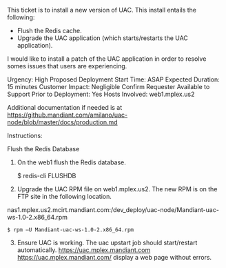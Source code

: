 This ticket is to install a new version of UAC.  This install entails the following:
- Flush the Redis cache.
- Upgrade the UAC application (which starts/restarts the UAC application).

I would like to install a patch of the UAC application in order to resolve somes issues that users are experiencing.

Urgency: High
Proposed Deployment Start Time: ASAP
Expected Duration: 15 minutes
Customer Impact: Negligible
Confirm Requester Available to Support Prior to Deployment: Yes
Hosts Involved:  web1.mplex.us2


Additional documentation if needed is at
https://github.mandiant.com/amilano/uac-node/blob/master/docs/production.md


Instructions:

Flush the Redis Database

1. On the web1 flush the Redis database.

    $ redis-cli FLUSHDB

2. Upgrade the UAC RPM file on web1.mplex.us2.  The new RPM is on the FTP site in the following location.

nas1.mplex.us2.mcirt.mandiant.com:/dev_deploy/uac-node/Mandiant-uac-ws-1.0-2.x86_64.rpm

    $ rpm –U Mandiant-uac-ws-1.0-2.x86_64.rpm

3. Ensure UAC is working.  The uac upstart job should start/restart automatically.  https://uac.mplex.mandiant.com
<https://uac.mplex.mandiant.com/> display a web page without errors.